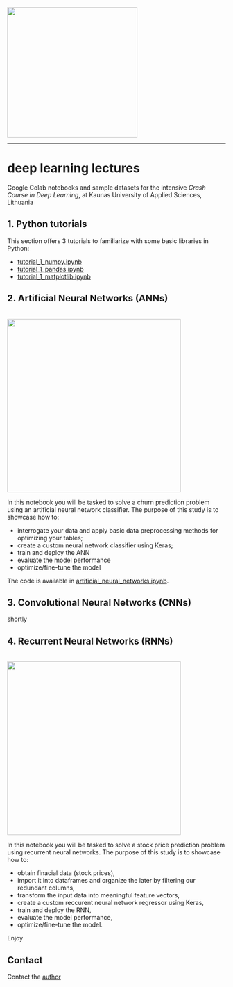 <img src="https://www.kaunokolegija.lt/kk_wp_content/uploads/sites/5/2020/05/kaunas-university-of-applied-sciences.png" width="300"/>

------

# deep learning lectures

Google Colab notebooks and sample datasets for the intensive *Crash Course in Deep Learning*, at Kaunas University of Applied Sciences, Lithuania

## 1. Python tutorials

This section offers 3 tutorials to familiarize with some basic libraries in Python:
- [tutorial_1_numpy.ipynb](https://raw.githubusercontent.com/georgiosouzounis/deep-learning-lectures/main/tutorial_1_numpy.ipynb)
- [tutorial_1_pandas.ipynb](https://raw.githubusercontent.com/georgiosouzounis/deep-learning-lectures/main/tutorial_2_pandas.ipynb)
- [tutorial_1_matplotlib.ipynb](https://raw.githubusercontent.com/georgiosouzounis/deep-learning-lectures/main/tutorial_3_matplotlib.ipynb)



## 2. Artificial Neural Networks (ANNs)

<br>
<img src="https://catalystforbusiness.com/wp-content/uploads/2017/12/customer-care.jpg" width="400"/>  
<br/>

In this notebook you will be tasked to solve a churn prediction problem using an artificial neural network classifier. The purpose of this study is to showcase how to:
- interrogate your data and apply basic data preprocessing methods for optimizing your tables;
- create a custom neural network classifier using Keras;
- train and deploy the ANN
- evaluate the model performance
- optimize/fine-tune the model

The code is available in [artificial_neural_networks.ipynb](https://raw.githubusercontent.com/georgiosouzounis/deep-learning-lectures/main/artificial_neural_networks.ipynb).


## 3. Convolutional Neural Networks (CNNs)

shortly

## 4. Recurrent Neural Networks (RNNs)
<br>
<img src="https://miro.medium.com/max/3504/1*NpT5pyemQQsGEHXbfS51Zw.png" width="400"/>
<br/>

In this notebook you will be tasked to solve a stock price prediction problem using recurrent neural networks. The purpose of this study is to showcase how to:
- obtain finacial data (stock prices),
- import it into dataframes and organize the later by filtering our redundant columns,
- transform the input data into meaningful feature vectors,
- create a custom reccurent neural network regressor using Keras,
- train and deploy the RNN,
- evaluate the model performance,
- optimize/fine-tune the model.

Enjoy


## Contact

Contact the [author](mailto:georgios.ouzounis@gmail.com) 


